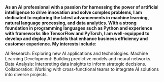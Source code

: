 **As an AI professional with a passion for harnessing the power of artificial intelligence to drive innovation and solve complex problems, I am dedicated to exploring the latest advancements in machine learning, natural language processing, and data analytics. With a strong foundation in programming languages such as Python and experience with frameworks like TensorFlow and PyTorch, I am well-equipped to develop and deploy AI models that enhance business efficiency and customer experience. My interests include:**

AI Research: Exploring new AI applications and technologies.
Machine Learning Development: Building predictive models and neural networks.
Data Analysis: Interpreting data insights to inform strategic decisions.
Collaboration: Working with cross-functional teams to integrate AI solutions into diverse projects.


